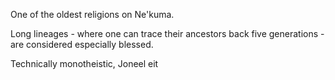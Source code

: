One of the oldest religions on Ne'kuma.

Long lineages - where one can trace their ancestors back five generations - are considered especially blessed.

Technically monotheistic, Joneel eit